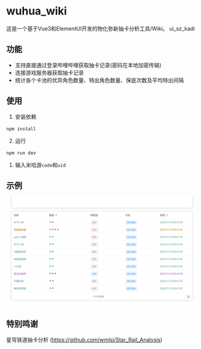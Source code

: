 <!--
 * @Author: Night-stars-1 nujj1042633805@gmail.com
 * @Date: 2024-07-16 01:05:12
 * @LastEditTime: 2024-07-26 16:31:23
 * @LastEditors: Night-stars-1 nujj1042633805@gmail.com
-->
# wuhua_wiki
这是一个基于Vue3和ElementUI开发的物化弥新抽卡分析工具/Wiki。
ui_sz_kadi
## 功能
- 支持直接通过登录哔哩哔哩获取抽卡记录(密码在本地加密传输)
- 连接游戏服务器获取抽卡记录
- 统计各个卡池的优异角色数量、特出角色数量、保底次数及平均特出间隔

## 使用
1. 安装依赖
```
npm install
```
2. 运行
```
npm run dev
```
1. 输入米哈游`code`和`uid`

## 示例
![image](./image/image.png)

## 特别鸣谢
星穹铁道抽卡分析 (https://github.com/wmlsj/Star_Rail_Analysis)
